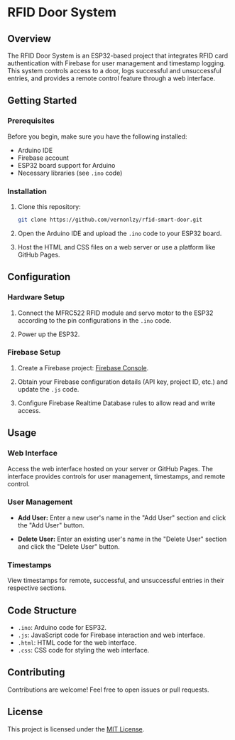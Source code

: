 # RFID Door System

## Overview

The RFID Door System is an ESP32-based project that integrates RFID card authentication with Firebase for user management and timestamp logging. This system controls access to a door, logs successful and unsuccessful entries, and provides a remote control feature through a web interface.

## Getting Started

### Prerequisites

Before you begin, make sure you have the following installed:

- Arduino IDE
- Firebase account
- ESP32 board support for Arduino
- Necessary libraries (see `.ino` code)

### Installation

1. Clone this repository:

   ```bash
   git clone https://github.com/vernonlzy/rfid-smart-door.git
   ```

2. Open the Arduino IDE and upload the `.ino` code to your ESP32 board.

3. Host the HTML and CSS files on a web server or use a platform like GitHub Pages.

## Configuration

### Hardware Setup

1. Connect the MFRC522 RFID module and servo motor to the ESP32 according to the pin configurations in the `.ino` code.

2. Power up the ESP32.

### Firebase Setup

1. Create a Firebase project: [Firebase Console](https://console.firebase.google.com/).

2. Obtain your Firebase configuration details (API key, project ID, etc.) and update the `.js` code.

3. Configure Firebase Realtime Database rules to allow read and write access.

## Usage

### Web Interface

Access the web interface hosted on your server or GitHub Pages. The interface provides controls for user management, timestamps, and remote control.

### User Management

- **Add User:** Enter a new user's name in the "Add User" section and click the "Add User" button.

- **Delete User:** Enter an existing user's name in the "Delete User" section and click the "Delete User" button.

### Timestamps

View timestamps for remote, successful, and unsuccessful entries in their respective sections.

## Code Structure

- `.ino`: Arduino code for ESP32.
- `.js`: JavaScript code for Firebase interaction and web interface.
- `.html`: HTML code for the web interface.
- `.css`: CSS code for styling the web interface.

## Contributing

Contributions are welcome! Feel free to open issues or pull requests.

## License

This project is licensed under the [MIT License](LICENSE).

